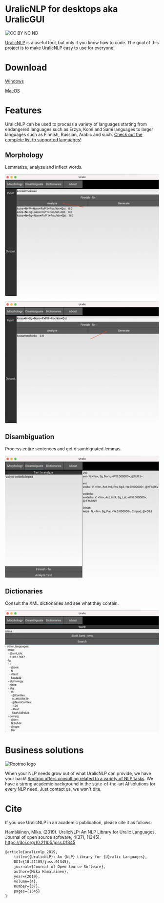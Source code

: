 # UralicNLP for desktops aka UralicGUI

![CC BY NC ND](https://i.creativecommons.org/l/by-nc-nd/4.0/88x31.png)

[UralicNLP](https://github.com/mikahama/uralicNLP) is a useful tool, but only if you know how to code. The goal of this project is to make UralicNLP easy to use for everyone!

# Download

[Windows](https://github.com/mikahama/uralicGUI/releases/download/1.0/install_uralicNLP.exe)

[MacOS](https://github.com/mikahama/uralicGUI/releases/download/1.0-mac/uralicNLP.dmg)

# Features

UralicNLP can be used to process a variety of languages starting from endangered languages such as Erzya, Komi and Sami languages to larger languages such as Finnish, Russian, Arabic and such. [Check out the complete list fo supported languages!](https://models.uralicnlp.com/nightly/)

## Morphology

Lemmatize, analyze and inflect words.

![analyze gui](https://github.com/mikahama/uralicGUI/raw/main/pics/morph_analyse.png)

![inflect gui](https://github.com/mikahama/uralicGUI/raw/main/pics/morph_generate.png)

## Disambiguation

Process entire sentences and get disambiguated lemmas.

![cg gui](https://github.com/mikahama/uralicGUI/raw/main/pics/cg.png)

## Dictionaries

Consult the XML dictionaries and see what they contain.

![dictionary gui](https://github.com/mikahama/uralicGUI/raw/main/pics/dictionary.png)

# Business solutions

<img src="https://rootroo.com/cropped-logo-01-png/" alt="Rootroo logo" width="128px" height="128px">

When your NLP needs grow out of what UralicNLP can provide, we have your back! [Rootroo offers consulting related to a variety of NLP tasks](https://rootroo.com/). We have a strong academic background in the state-of-the-art AI solutions for every NLP need. Just contact us, we won't bite.

# Cite

If you use UralicNLP in an academic publication, please cite it as follows:

Hämäläinen, Mika. (2019). UralicNLP: An NLP Library for Uralic Languages. Journal of open source software, 4(37), [1345]. https://doi.org/10.21105/joss.01345

    @article{uralicnlp_2019, 
        title={{UralicNLP}: An {NLP} Library for {U}ralic Languages},
        DOI={10.21105/joss.01345}, 
        journal={Journal of Open Source Software}, 
        author={Mika Hämäläinen}, 
        year={2019}, 
        volume={4},
        number={37},
        pages={1345}
    }
